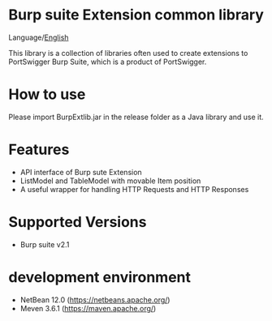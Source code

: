 Burp suite Extension common library
=============

Language/[English](Readme.md)

This library is a collection of libraries often used to create extensions to PortSwigger Burp Suite, which is a product of PortSwigger.

# How to use

Please import BurpExtlib.jar in the release folder as a Java library and use it.

# Features

* API interface of Burp sute Extension
* ListModel and TableModel with movable Item position
* A useful wrapper for handling HTTP Requests and HTTP Responses

# Supported Versions
* Burp suite v2.1

# development environment

* NetBean 12.0 (https://netbeans.apache.org/)
* Meven 3.6.1 (https://maven.apache.org/)

